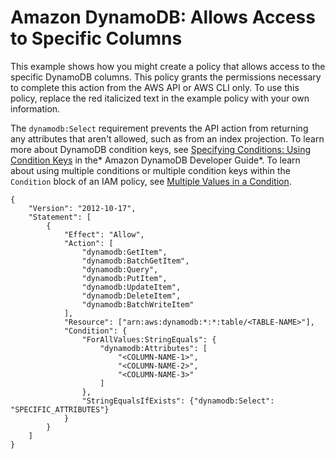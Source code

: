 # Amazon DynamoDB: Allows Access to Specific Columns<a name="reference_policies_examples_dynamodb_columns"></a>

This example shows how you might create a policy that allows access to the specific DynamoDB columns\. This policy grants the permissions necessary to complete this action from the AWS API or AWS CLI only\. To use this policy, replace the red italicized text in the example policy with your own information\.

The `dynamodb:Select` requirement prevents the API action from returning any attributes that aren't allowed, such as from an index projection\. To learn more about DynamoDB condition keys, see [Specifying Conditions: Using Condition Keys](https://docs.aws.amazon.com/amazondynamodb/latest/developerguide/specifying-conditions.html#FGAC_DDB.ConditionKeys) in the* Amazon DynamoDB Developer Guide*\. To learn about using multiple conditions or multiple condition keys within the `Condition` block of an IAM policy, see [Multiple Values in a Condition](reference_policies_elements_condition.md#Condition-multiple-conditions)\.

```
{
    "Version": "2012-10-17",
    "Statement": [
        {
            "Effect": "Allow",
            "Action": [
                "dynamodb:GetItem",
                "dynamodb:BatchGetItem",
                "dynamodb:Query",
                "dynamodb:PutItem",
                "dynamodb:UpdateItem",
                "dynamodb:DeleteItem",
                "dynamodb:BatchWriteItem"
            ],
            "Resource": ["arn:aws:dynamodb:*:*:table/<TABLE-NAME>"],
            "Condition": {
                "ForAllValues:StringEquals": {
                    "dynamodb:Attributes": [
                        "<COLUMN-NAME-1>",
                        "<COLUMN-NAME-2>",
                        "<COLUMN-NAME-3>"
                    ]
                },
                "StringEqualsIfExists": {"dynamodb:Select": "SPECIFIC_ATTRIBUTES"}
            }
        }
    ]
}
```